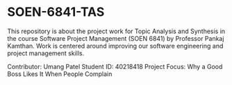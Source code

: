 # SOEN-6841-TAS

This repository is about the project work for Topic Analysis and Synthesis in the course Software Project Management (SOEN 6841) by Professor Pankaj Kamthan. Work is centered around improving our software engineering and project management skills.

Contributor: Umang Patel
Student ID: 40218418
Project Focus: Why a Good Boss Likes It When People Complain
